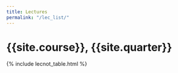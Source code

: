 ```yaml
---
title: Lectures
permalink: "/lec_list/"
---
```


# {{site.course}}, {{site.quarter}}

{% include lecnot_table.html %}

